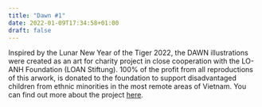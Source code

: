 ```yaml
---
title: "Dawn #1"
date: 2022-01-09T17:34:58+01:00
draft: false
---
```


Inspired by the Lunar New Year of the Tiger 2022, the DAWN illustrations were created as an art for charity project in close cooperation with the LO-ANH Foundation (LOAN Stiftung). 100% of the profit from all reproductions of this arwork, is donated to the foundation to support disadvantaged children from ethnic minorities in the most remote areas of Vietnam.
You can find out more about the project [here](https://seraphine-arts.com/en/charity/).
